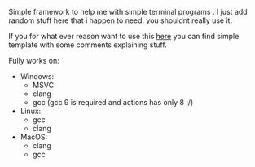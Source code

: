 Simple framework to help me with simple terminal programs .
I just add random stuff here that i happen to need, you shouldnt really use it.

If you for what ever reason want to use this [here](https://github.com/kapigames/apf_template) you can find simple template with some comments explaining stuff.

Fully works on:
- Windows:
  - MSVC
  - clang
  - gcc     (gcc 9 is required and actions has only 8 :/)
- Linux:
  - gcc
  - clang
- MacOS:
  - clang
  - gcc